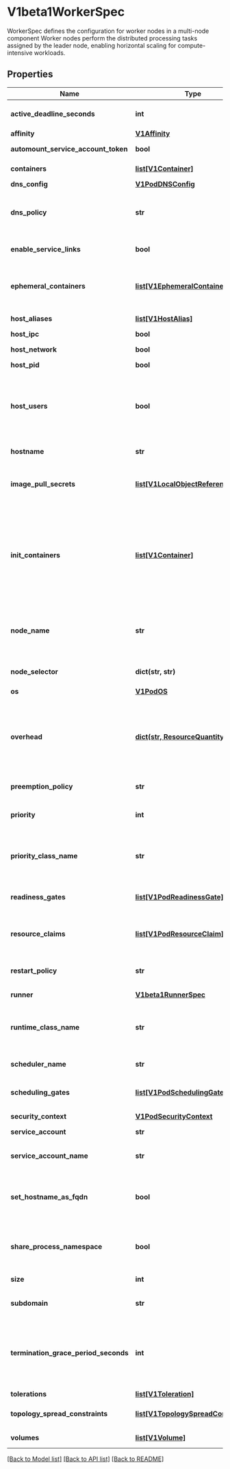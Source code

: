 # V1beta1WorkerSpec

WorkerSpec defines the configuration for worker nodes in a multi-node component Worker nodes perform the distributed processing tasks assigned by the leader node, enabling horizontal scaling for compute-intensive workloads.

## Properties

| Name                                 | Type                                                                                                                                          | Description                                                                                                                                                                                                                                                                                                                                                                                                                                                                                                                                                                                                                                                                                                                                                                                                                                                                                          | Notes      |
|--------------------------------------|-----------------------------------------------------------------------------------------------------------------------------------------------|------------------------------------------------------------------------------------------------------------------------------------------------------------------------------------------------------------------------------------------------------------------------------------------------------------------------------------------------------------------------------------------------------------------------------------------------------------------------------------------------------------------------------------------------------------------------------------------------------------------------------------------------------------------------------------------------------------------------------------------------------------------------------------------------------------------------------------------------------------------------------------------------------|------------|
| **active_deadline_seconds**          | **int**                                                                                                                                       | Optional duration in seconds the pod may be active on the node relative to StartTime before the system will actively try to mark it failed and kill associated containers. Value must be a positive integer.                                                                                                                                                                                                                                                                                                                                                                                                                                                                                                                                                                                                                                                                                         | [optional] |
| **affinity**                         | [**V1Affinity**](https://github.com/kubernetes-client/python/blob/master/kubernetes/docs/V1Affinity.md)                                       |                                                                                                                                                                                                                                                                                                                                                                                                                                                                                                                                                                                                                                                                                                                                                                                                                                                                                                      | [optional] |
| **automount_service_account_token**  | **bool**                                                                                                                                      | AutomountServiceAccountToken indicates whether a service account token should be automatically mounted.                                                                                                                                                                                                                                                                                                                                                                                                                                                                                                                                                                                                                                                                                                                                                                                              | [optional] |
| **containers**                       | [**list[V1Container]**](https://github.com/kubernetes-client/python/blob/master/kubernetes/docs/V1Container.md)                               | List of containers belonging to the pod. Containers cannot currently be added or removed. There must be at least one container in a Pod. Cannot be updated.                                                                                                                                                                                                                                                                                                                                                                                                                                                                                                                                                                                                                                                                                                                                          | [optional] |
| **dns_config**                       | [**V1PodDNSConfig**](https://github.com/kubernetes-client/python/blob/master/kubernetes/docs/V1PodDNSConfig.md)                               |                                                                                                                                                                                                                                                                                                                                                                                                                                                                                                                                                                                                                                                                                                                                                                                                                                                                                                      | [optional] |
| **dns_policy**                       | **str**                                                                                                                                       | Set DNS policy for the pod. Defaults to \&quot;ClusterFirst\&quot;. Valid values are &#39;ClusterFirstWithHostNet&#39;, &#39;ClusterFirst&#39;, &#39;Default&#39; or &#39;None&#39;. DNS parameters given in DNSConfig will be merged with the policy selected with DNSPolicy. To have DNS options set along with hostNetwork, you have to specify DNS policy explicitly to &#39;ClusterFirstWithHostNet&#39;.                                                                                                                                                                                                                                                                                                                                                                                                                                                                                       | [optional] |
| **enable_service_links**             | **bool**                                                                                                                                      | EnableServiceLinks indicates whether information about services should be injected into pod&#39;s environment variables, matching the syntax of Docker links. Optional: Defaults to true.                                                                                                                                                                                                                                                                                                                                                                                                                                                                                                                                                                                                                                                                                                            | [optional] |
| **ephemeral_containers**             | [**list[V1EphemeralContainer]**](https://github.com/kubernetes-client/python/blob/master/kubernetes/docs/V1EphemeralContainer.md)             | List of ephemeral containers run in this pod. Ephemeral containers may be run in an existing pod to perform user-initiated actions such as debugging. This list cannot be specified when creating a pod, and it cannot be modified by updating the pod spec. In order to add an ephemeral container to an existing pod, use the pod&#39;s ephemeralcontainers subresource.                                                                                                                                                                                                                                                                                                                                                                                                                                                                                                                           | [optional] |
| **host_aliases**                     | [**list[V1HostAlias]**](https://github.com/kubernetes-client/python/blob/master/kubernetes/docs/V1HostAlias.md)                               | HostAliases is an optional list of hosts and IPs that will be injected into the pod&#39;s hosts file if specified.                                                                                                                                                                                                                                                                                                                                                                                                                                                                                                                                                                                                                                                                                                                                                                                   | [optional] |
| **host_ipc**                         | **bool**                                                                                                                                      | Use the host&#39;s ipc namespace. Optional: Default to false.                                                                                                                                                                                                                                                                                                                                                                                                                                                                                                                                                                                                                                                                                                                                                                                                                                        | [optional] |
| **host_network**                     | **bool**                                                                                                                                      | Host networking requested for this pod. Use the host&#39;s network namespace. If this option is set, the ports that will be used must be specified. Default to false.                                                                                                                                                                                                                                                                                                                                                                                                                                                                                                                                                                                                                                                                                                                                | [optional] |
| **host_pid**                         | **bool**                                                                                                                                      | Use the host&#39;s pid namespace. Optional: Default to false.                                                                                                                                                                                                                                                                                                                                                                                                                                                                                                                                                                                                                                                                                                                                                                                                                                        | [optional] |
| **host_users**                       | **bool**                                                                                                                                      | Use the host&#39;s user namespace. Optional: Default to true. If set to true or not present, the pod will be run in the host user namespace, useful for when the pod needs a feature only available to the host user namespace, such as loading a kernel module with CAP_SYS_MODULE. When set to false, a new userns is created for the pod. Setting false is useful for mitigating container breakout vulnerabilities even allowing users to run their containers as root without actually having root privileges on the host. This field is alpha-level and is only honored by servers that enable the UserNamespacesSupport feature.                                                                                                                                                                                                                                                              | [optional] |
| **hostname**                         | **str**                                                                                                                                       | Specifies the hostname of the Pod If not specified, the pod&#39;s hostname will be set to a system-defined value.                                                                                                                                                                                                                                                                                                                                                                                                                                                                                                                                                                                                                                                                                                                                                                                    | [optional] |
| **image_pull_secrets**               | [**list[V1LocalObjectReference]**](https://github.com/kubernetes-client/python/blob/master/kubernetes/docs/V1LocalObjectReference.md)         | ImagePullSecrets is an optional list of references to secrets in the same namespace to use for pulling any of the images used by this PodSpec. If specified, these secrets will be passed to individual puller implementations for them to use. More info: https://kubernetes.io/docs/concepts/containers/images#specifying-imagepullsecrets-on-a-pod                                                                                                                                                                                                                                                                                                                                                                                                                                                                                                                                                | [optional] |
| **init_containers**                  | [**list[V1Container]**](https://github.com/kubernetes-client/python/blob/master/kubernetes/docs/V1Container.md)                               | List of initialization containers belonging to the pod. Init containers are executed in order prior to containers being started. If any init container fails, the pod is considered to have failed and is handled according to its restartPolicy. The name for an init container or normal container must be unique among all containers. Init containers may not have Lifecycle actions, Readiness probes, Liveness probes, or Startup probes. The resourceRequirements of an init container are taken into account during scheduling by finding the highest request/limit for each resource type, and then using the max of of that value or the sum of the normal containers. Limits are applied to init containers in a similar fashion. Init containers cannot currently be added or removed. Cannot be updated. More info: https://kubernetes.io/docs/concepts/workloads/pods/init-containers/ | [optional] |
| **node_name**                        | **str**                                                                                                                                       | NodeName indicates in which node this pod is scheduled. If empty, this pod is a candidate for scheduling by the scheduler defined in schedulerName. Once this field is set, the kubelet for this node becomes responsible for the lifecycle of this pod. This field should not be used to express a desire for the pod to be scheduled on a specific node. https://kubernetes.io/docs/concepts/scheduling-eviction/assign-pod-node/#nodename                                                                                                                                                                                                                                                                                                                                                                                                                                                         | [optional] |
| **node_selector**                    | **dict(str, str)**                                                                                                                            | NodeSelector is a selector which must be true for the pod to fit on a node. Selector which must match a node&#39;s labels for the pod to be scheduled on that node. More info: https://kubernetes.io/docs/concepts/configuration/assign-pod-node/                                                                                                                                                                                                                                                                                                                                                                                                                                                                                                                                                                                                                                                    | [optional] |
| **os**                               | [**V1PodOS**](V1PodOS.md)                                                                                                                     |                                                                                                                                                                                                                                                                                                                                                                                                                                                                                                                                                                                                                                                                                                                                                                                                                                                                                                      | [optional] |
| **overhead**                         | [**dict(str, ResourceQuantity)**](ResourceQuantity.md)                                                                                        | Overhead represents the resource overhead associated with running a pod for a given RuntimeClass. This field will be autopopulated at admission time by the RuntimeClass admission controller. If the RuntimeClass admission controller is enabled, overhead must not be set in Pod create requests. The RuntimeClass admission controller will reject Pod create requests which have the overhead already set. If RuntimeClass is configured and selected in the PodSpec, Overhead will be set to the value defined in the corresponding RuntimeClass, otherwise it will remain unset and treated as zero. More info: https://git.k8s.io/enhancements/keps/sig-node/688-pod-overhead/README.md                                                                                                                                                                                                      | [optional] |
| **preemption_policy**                | **str**                                                                                                                                       | PreemptionPolicy is the Policy for preempting pods with lower priority. One of Never, PreemptLowerPriority. Defaults to PreemptLowerPriority if unset.                                                                                                                                                                                                                                                                                                                                                                                                                                                                                                                                                                                                                                                                                                                                               | [optional] |
| **priority**                         | **int**                                                                                                                                       | The priority value. Various system components use this field to find the priority of the pod. When Priority Admission Controller is enabled, it prevents users from setting this field. The admission controller populates this field from PriorityClassName. The higher the value, the higher the priority.                                                                                                                                                                                                                                                                                                                                                                                                                                                                                                                                                                                         | [optional] |
| **priority_class_name**              | **str**                                                                                                                                       | If specified, indicates the pod&#39;s priority. \&quot;system-node-critical\&quot; and \&quot;system-cluster-critical\&quot; are two special keywords which indicate the highest priorities with the former being the highest priority. Any other name must be defined by creating a PriorityClass object with that name. If not specified, the pod priority will be default or zero if there is no default.                                                                                                                                                                                                                                                                                                                                                                                                                                                                                         | [optional] |
| **readiness_gates**                  | [**list[V1PodReadinessGate]**](https://github.com/kubernetes-client/python/blob/master/kubernetes/docs/V1PodReadinessGate.md)                 | If specified, all readiness gates will be evaluated for pod readiness. A pod is ready when all its containers are ready AND all conditions specified in the readiness gates have status equal to \&quot;True\&quot; More info: https://git.k8s.io/enhancements/keps/sig-network/580-pod-readiness-gates                                                                                                                                                                                                                                                                                                                                                                                                                                                                                                                                                                                              | [optional] |
| **resource_claims**                  | [**list[V1PodResourceClaim]**](V1PodResourceClaim.md)                                                                                         | ResourceClaims defines which ResourceClaims must be allocated and reserved before the Pod is allowed to start. The resources will be made available to those containers which consume them by name. This is an alpha field and requires enabling the DynamicResourceAllocation feature gate. This field is immutable.                                                                                                                                                                                                                                                                                                                                                                                                                                                                                                                                                                                | [optional] |
| **restart_policy**                   | **str**                                                                                                                                       | Restart policy for all containers within the pod. One of Always, OnFailure, Never. In some contexts, only a subset of those values may be permitted. Default to Always. More info: https://kubernetes.io/docs/concepts/workloads/pods/pod-lifecycle/#restart-policy                                                                                                                                                                                                                                                                                                                                                                                                                                                                                                                                                                                                                                  | [optional] |
| **runner**                           | [**V1beta1RunnerSpec**](V1beta1RunnerSpec.md)                                                                                                 |                                                                                                                                                                                                                                                                                                                                                                                                                                                                                                                                                                                                                                                                                                                                                                                                                                                                                                      | [optional] |
| **runtime_class_name**               | **str**                                                                                                                                       | RuntimeClassName refers to a RuntimeClass object in the node.k8s.io group, which should be used to run this pod. If no RuntimeClass resource matches the named class, the pod will not be run. If unset or empty, the \&quot;legacy\&quot; RuntimeClass will be used, which is an implicit class with an empty definition that uses the default runtime handler. More info: https://git.k8s.io/enhancements/keps/sig-node/585-runtime-class                                                                                                                                                                                                                                                                                                                                                                                                                                                          | [optional] |
| **scheduler_name**                   | **str**                                                                                                                                       | If specified, the pod will be dispatched by specified scheduler. If not specified, the pod will be dispatched by default scheduler.                                                                                                                                                                                                                                                                                                                                                                                                                                                                                                                                                                                                                                                                                                                                                                  | [optional] |
| **scheduling_gates**                 | [**list[V1PodSchedulingGate]**](V1PodSchedulingGate.md)                                                                                       | SchedulingGates is an opaque list of values that if specified will block scheduling the pod. If schedulingGates is not empty, the pod will stay in the SchedulingGated state and the scheduler will not attempt to schedule the pod. SchedulingGates can only be set at pod creation time, and be removed only afterwards.                                                                                                                                                                                                                                                                                                                                                                                                                                                                                                                                                                           | [optional] |
| **security_context**                 | [**V1PodSecurityContext**](https://github.com/kubernetes-client/python/blob/master/kubernetes/docs/V1PodSecurityContext.md)                   |                                                                                                                                                                                                                                                                                                                                                                                                                                                                                                                                                                                                                                                                                                                                                                                                                                                                                                      | [optional] |
| **service_account**                  | **str**                                                                                                                                       | DeprecatedServiceAccount is a deprecated alias for ServiceAccountName. Deprecated: Use serviceAccountName instead.                                                                                                                                                                                                                                                                                                                                                                                                                                                                                                                                                                                                                                                                                                                                                                                   | [optional] |
| **service_account_name**             | **str**                                                                                                                                       | ServiceAccountName is the name of the ServiceAccount to use to run this pod. More info: https://kubernetes.io/docs/tasks/configure-pod-container/configure-service-account/                                                                                                                                                                                                                                                                                                                                                                                                                                                                                                                                                                                                                                                                                                                          | [optional] |
| **set_hostname_as_fqdn**             | **bool**                                                                                                                                      | If true the pod&#39;s hostname will be configured as the pod&#39;s FQDN, rather than the leaf name (the default). In Linux containers, this means setting the FQDN in the hostname field of the kernel (the nodename field of struct utsname). In Windows containers, this means setting the registry value of hostname for the registry key HKEY_LOCAL_MACHINE\\\\SYSTEM\\\\CurrentControlSet\\\\Services\\\\Tcpip\\\\Parameters to FQDN. If a pod does not have FQDN, this has no effect. Default to false.                                                                                                                                                                                                                                                                                                                                                                                        | [optional] |
| **share_process_namespace**          | **bool**                                                                                                                                      | Share a single process namespace between all of the containers in a pod. When this is set containers will be able to view and signal processes from other containers in the same pod, and the first process in each container will not be assigned PID 1. HostPID and ShareProcessNamespace cannot both be set. Optional: Default to false.                                                                                                                                                                                                                                                                                                                                                                                                                                                                                                                                                          | [optional] |
| **size**                             | **int**                                                                                                                                       | Size of the worker, this is the number of pods in the worker. Controls how many worker pod instances will be deployed for horizontal scaling.                                                                                                                                                                                                                                                                                                                                                                                                                                                                                                                                                                                                                                                                                                                                                        | [optional] |
| **subdomain**                        | **str**                                                                                                                                       | If specified, the fully qualified Pod hostname will be \&quot;&lt;hostname&gt;.&lt;subdomain&gt;.&lt;pod namespace&gt;.svc.&lt;cluster domain&gt;\&quot;. If not specified, the pod will not have a domainname at all.                                                                                                                                                                                                                                                                                                                                                                                                                                                                                                                                                                                                                                                                               | [optional] |
| **termination_grace_period_seconds** | **int**                                                                                                                                       | Optional duration in seconds the pod needs to terminate gracefully. May be decreased in delete request. Value must be non-negative integer. The value zero indicates stop immediately via the kill signal (no opportunity to shut down). If this value is nil, the default grace period will be used instead. The grace period is the duration in seconds after the processes running in the pod are sent a termination signal and the time when the processes are forcibly halted with a kill signal. Set this value longer than the expected cleanup time for your process. Defaults to 30 seconds.                                                                                                                                                                                                                                                                                                | [optional] |
| **tolerations**                      | [**list[V1Toleration]**](https://github.com/kubernetes-client/python/blob/master/kubernetes/docs/V1Toleration.md)                             | If specified, the pod&#39;s tolerations.                                                                                                                                                                                                                                                                                                                                                                                                                                                                                                                                                                                                                                                                                                                                                                                                                                                             | [optional] |
| **topology_spread_constraints**      | [**list[V1TopologySpreadConstraint]**](https://github.com/kubernetes-client/python/blob/master/kubernetes/docs/V1TopologySpreadConstraint.md) | TopologySpreadConstraints describes how a group of pods ought to spread across topology domains. Scheduler will schedule pods in a way which abides by the constraints. All topologySpreadConstraints are ANDed.                                                                                                                                                                                                                                                                                                                                                                                                                                                                                                                                                                                                                                                                                     | [optional] |
| **volumes**                          | [**list[V1Volume]**](https://github.com/kubernetes-client/python/blob/master/kubernetes/docs/V1Volume.md)                                     | List of volumes that can be mounted by containers belonging to the pod. More info: https://kubernetes.io/docs/concepts/storage/volumes                                                                                                                                                                                                                                                                                                                                                                                                                                                                                                                                                                                                                                                                                                                                                               | [optional] |

[[Back to Model list]](../README.md#documentation-for-models) [[Back to API list]](../README.md#documentation-for-api-endpoints) [[Back to README]](../README.md)
